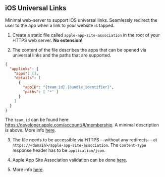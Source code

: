 ## iOS Universal Links

Minimal web-server to support iOS universal links. Seamlessly redirect the user to the app when a link to your website is tapped.

1. Create a static file called `apple-app-site-association` in the root of your HTTPS web server. **No extension!**

2. The content of the file describes the apps that can be opened via universal links and the paths that are supported.
```json
{
  "applinks": {
    "apps": [],
    "details": [
      {
        "appID": "{team_id}.{bundle_identifier}",
        "paths": [ "*" ]
      }
    ]
  }
}
```

The `team_id` can be found here https://developer.apple.com/account/#/membership. 
A minimal description is above. More info [here](https://developer.apple.com/library/archive/documentation/General/Conceptual/AppSearch/UniversalLinks.html).

3. The file needs to be accessible via HTTPS —without any redirects— at `https://<domain>/apple-app-site-association`. The `Content-Type` response header has to be `application/json`.

4. Apple App Site Association validation can be done [here](https://branch.io/resources/aasa-validator/#resultsbox).

5. More info [here](https://developer.apple.com/library/archive/documentation/General/Conceptual/AppSearch/UniversalLinks.html#//apple_ref/doc/uid/TP40016308-CH12-SW1).
